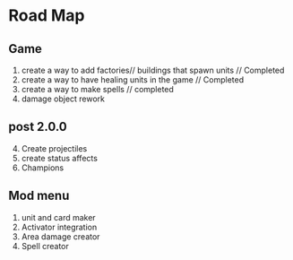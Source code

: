 # Road Map

## Game

1. create a way to add factories// buildings that spawn units // Completed
2. create a way to have healing units in the game // Completed
3. create a way to make spells // completed
1. damage object rework

## post 2.0.0

4. Create projectiles
5. create status affects
2. Champions

## Mod menu

1. unit and card maker
2. Activator integration
3. Area damage creator
4. Spell creator
